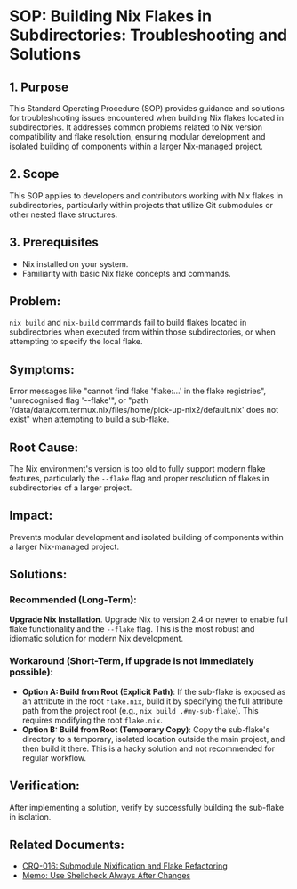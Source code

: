# SOP: Building Nix Flakes in Subdirectories: Troubleshooting and Solutions

## 1. Purpose

This Standard Operating Procedure (SOP) provides guidance and solutions for troubleshooting issues encountered when building Nix flakes located in subdirectories. It addresses common problems related to Nix version compatibility and flake resolution, ensuring modular development and isolated building of components within a larger Nix-managed project.

## 2. Scope

This SOP applies to developers and contributors working with Nix flakes in subdirectories, particularly within projects that utilize Git submodules or other nested flake structures.

## 3. Prerequisites

*   Nix installed on your system.
*   Familiarity with basic Nix flake concepts and commands.

## Problem:
`nix build` and `nix-build` commands fail to build flakes located in subdirectories when executed from within those subdirectories, or when attempting to specify the local flake.

## Symptoms:
Error messages like "cannot find flake 'flake:...' in the flake registries", "unrecognised flag '--flake'", or "path '/data/data/com.termux.nix/files/home/pick-up-nix2/default.nix' does not exist" when attempting to build a sub-flake.

## Root Cause:
The Nix environment's version is too old to fully support modern flake features, particularly the `--flake` flag and proper resolution of flakes in subdirectories of a larger project.

## Impact:
Prevents modular development and isolated building of components within a larger Nix-managed project.

## Solutions:

### Recommended (Long-Term):
**Upgrade Nix Installation**. Upgrade Nix to version 2.4 or newer to enable full flake functionality and the `--flake` flag. This is the most robust and idiomatic solution for modern Nix development.

### Workaround (Short-Term, if upgrade is not immediately possible):

*   **Option A: Build from Root (Explicit Path)**: If the sub-flake is exposed as an attribute in the root `flake.nix`, build it by specifying the full attribute path from the project root (e.g., `nix build .#my-sub-flake`). This requires modifying the root `flake.nix`.
*   **Option B: Build from Root (Temporary Copy)**: Copy the sub-flake's directory to a temporary, isolated location outside the main project, and then build it there. This is a hacky solution and not recommended for regular workflow.

## Verification:
After implementing a solution, verify by successfully building the sub-flake in isolation.

## Related Documents:
*   [CRQ-016: Submodule Nixification and Flake Refactoring](docs/crqs/CRQ_016_Submodule_Nixification.md)
*   [Memo: Use Shellcheck Always After Changes](docs/memos/Shellcheck_Always_After_Changes.md)
